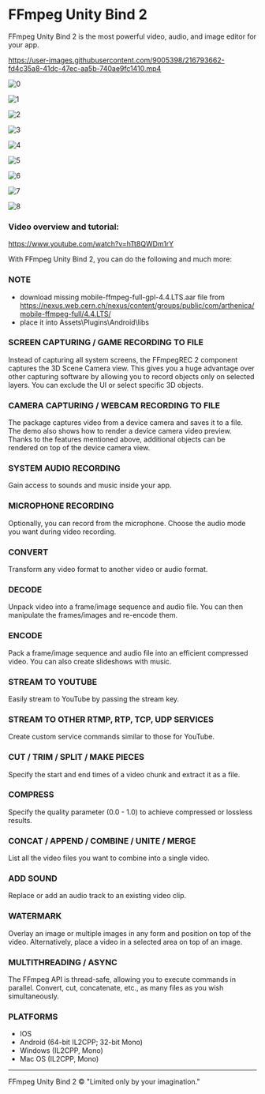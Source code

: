 # FFmpeg Unity Bind 2

FFmpeg Unity Bind 2 is the most powerful video, audio, and image editor for your app.

https://user-images.githubusercontent.com/9005398/216793662-fd4c35a8-41dc-47ec-aa5b-740ae9fc1410.mp4

![0](https://user-images.githubusercontent.com/9005398/216792673-c0631ab4-117d-4283-8bc7-ea002fc7e15a.png)

![1](https://user-images.githubusercontent.com/9005398/216792678-1614cf5a-da4c-4541-98b8-f748da73064a.jpg)

![2](https://user-images.githubusercontent.com/9005398/216792683-c8d5c544-3a98-4185-9d3e-0ac340e83945.jpg)

![3](https://user-images.githubusercontent.com/9005398/216792685-dfd9e7cf-c18a-40a4-92a3-be6145f181e5.jpg)

![4](https://user-images.githubusercontent.com/9005398/216792693-b1cbdc22-1806-4c9f-9e2b-2012d8a31a78.jpg)

![5](https://user-images.githubusercontent.com/9005398/216792700-f0a60046-5498-4577-98ae-ae7672940791.jpg)

![6](https://user-images.githubusercontent.com/9005398/216792709-0aa6d425-1605-4495-a635-e3909467eb4c.jpg)

![7](https://user-images.githubusercontent.com/9005398/216792714-7f4a29b9-8161-490a-be83-435bf8bf917f.jpg)

![8](https://user-images.githubusercontent.com/9005398/216792718-0d5303d7-b2bb-4a8b-837f-0539180b0b70.jpg)

###  Video overview and tutorial:
https://www.youtube.com/watch?v=hTt8QWDm1rY

With FFmpeg Unity Bind 2, you can do the following and much more:

### NOTE
- download missing mobile-ffmpeg-full-gpl-4.4.LTS.aar file from https://nexus.web.cern.ch/nexus/content/groups/public/com/arthenica/mobile-ffmpeg-full/4.4.LTS/
- place it into Assets\Plugins\Android\libs

### SCREEN CAPTURING / GAME RECORDING TO FILE

Instead of capturing all system screens, the FFmpegREC 2 component captures the 3D Scene Camera view. This gives you a huge advantage over other capturing software by allowing you to record objects only on selected layers. You can exclude the UI or select specific 3D objects.

### CAMERA CAPTURING / WEBCAM RECORDING TO FILE

The package captures video from a device camera and saves it to a file. The demo also shows how to render a device camera video preview. Thanks to the features mentioned above, additional objects can be rendered on top of the device camera view.

### SYSTEM AUDIO RECORDING

Gain access to sounds and music inside your app.

### MICROPHONE RECORDING

Optionally, you can record from the microphone. Choose the audio mode you want during video recording.

### CONVERT

Transform any video format to another video or audio format.

### DECODE

Unpack video into a frame/image sequence and audio file. You can then manipulate the frames/images and re-encode them.

### ENCODE

Pack a frame/image sequence and audio file into an efficient compressed video. You can also create slideshows with music.

### STREAM TO YOUTUBE

Easily stream to YouTube by passing the stream key.

### STREAM TO OTHER RTMP, RTP, TCP, UDP SERVICES

Create custom service commands similar to those for YouTube.

### CUT / TRIM / SPLIT / MAKE PIECES

Specify the start and end times of a video chunk and extract it as a file.

### COMPRESS

Specify the quality parameter (0.0 - 1.0) to achieve compressed or lossless results.

### CONCAT / APPEND / COMBINE / UNITE / MERGE

List all the video files you want to combine into a single video.

### ADD SOUND

Replace or add an audio track to an existing video clip.

### WATERMARK

Overlay an image or multiple images in any form and position on top of the video. Alternatively, place a video in a selected area on top of an image.

### MULTITHREADING / ASYNC

The FFmpeg API is thread-safe, allowing you to execute commands in parallel. Convert, cut, concatenate, etc., as many files as you wish simultaneously.

### PLATFORMS

* IOS
* Android (64-bit IL2CPP; 32-bit Mono)
* Windows (IL2CPP, Mono)
* Mac OS (IL2CPP, Mono)

------------------------------

FFmpeg Unity Bind 2 © "Limited only by your imagination."
